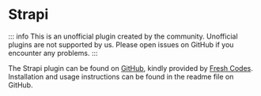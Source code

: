 # Strapi

::: info
This is an unofficial plugin created by the community. Unofficial plugins are not supported by us. Please open issues on GitHub if you encounter any problems.
:::

The Strapi plugin can be found on [GitHub](https://github.com/freshcodes/strapi-plugin-pirsch), kindly provided by [Fresh Codes](https://fresh.codes). Installation and usage instructions can be found in the readme file on GitHub.
